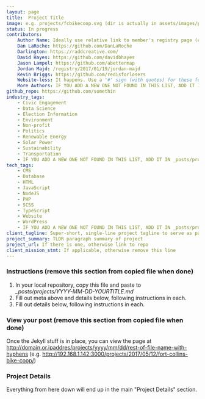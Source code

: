 ```yaml
---
layout: page
title:  Project Title
image: e.g. projects/fcbikecoop.svg (dir is actually in assets/images/projects but jekyll will find it)
status: In progress
contributors:
    Author Name: Ideally use relative link to member's registry page (e.g. /registry/2016/08/11/jason-lampel), otherwise use a URL to a personal or business site, or GitHub profile.
    Dan LaRoche: https://github.com/DanLaRoche
    Darlington: https://raddcreative.com/
    David Hayes: https://github.com/davidbhayes
    Jason Lampel: https://github.com/abettermap
    Jordan Majd: /registry/2017/01/19/jordan-majd
    Kevin Briggs: https://github.com/redisforlosers
    Website-less: It happens. Use a '#' sign (with quotes) for these folks.
    More Authors: IF YOU ADD A NEW ONE NOT FOUND IN THIS LIST, ADD IT IN _posts/projects/README.md AS A VALIDATION CHECK
github_repo: https://github.com/somethin
industry_tags:
    - Civic Engagement
    - Data Science
    - Election Information
    - Environment
    - Non-profit
    - Politics
    - Renewable Energy
    - Solar Power
    - Sustainability
    - Transportation
    - IF YOU ADD A NEW ONE NOT FOUND IN THIS LIST, ADD IT IN _posts/projects/README.md AS A VALIDATION CHECK
tech_tags:
    - CMS
    - Database
    - HTML
    - JavaScript
    - NodeJS
    - PHP
    - SCSS
    - TypeScript
    - Website
    - WordPress
    - IF YOU ADD A NEW ONE NOT FOUND IN THIS LIST, ADD IT IN _posts/projects/README.md AS A VALIDATION CHECK
client_tagline: Super-short, single-line project tagline to serve as page content heading
project_summary: TLDR paragraph summary of project
project_url: If there is one, otherwise link to repo
client_mission_stmt: If applicable, otherwise remove this line
---
```


### Instructions (remove this section from copied file when done)
1. In your local repository, copy this file and paste to *_posts/projects/YYYY-MM-DD-YOURTITLE.md* 
1. Fill out meta above and details below, following instructions in each.
1. Fill out details below, following instructions in each.

### View your post (remove this section from copied file when done)
Once the Jekyll stuff is in place, you can view the page at http://domain.or.ipaddres/projects/yyyy/mm/dd/rest-of-file-name-with-hyphens (e.g. http://192.168.1.142:3000/projects/2017/05/12/fort-collins-bike-coop/)

### Project Details
Everything from here down will end up in the main "Project Details" section.
